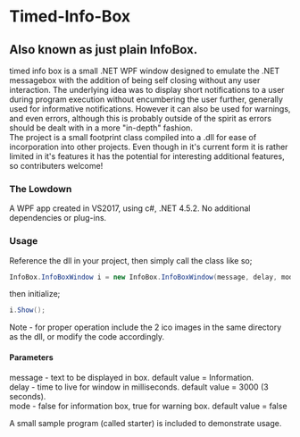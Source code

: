 # Timed-Info-Box
## Also known as just plain InfoBox.
timed info box is a small .NET WPF window designed to emulate the .NET messagebox with the addition of being self closing without any user interaction. The underlying idea was to display short notifications to a user during program execution without encumbering the user further, generally used for informative notifications. However it can also be used for warnings, and even errors, although this is probably outside of the spirit as errors should be dealt with in a more "in-depth" fashion.\
The project is a small footprint class compiled into a .dll for ease of incorporation into other projects. Even though in it's current form it is rather limited in it's features it has the potential for interesting additional features, so contributers welcome!
### The Lowdown
A WPF app created in VS2017, using c#, .NET 4.5.2. No additional dependencies or plug-ins.
### Usage
Reference the dll in your project, then simply call the class like so;
```C#
InfoBox.InfoBoxWindow i = new InfoBox.InfoBoxWindow(message, delay, mode);
```
then initialize;
```C#
i.Show();
```
Note - for proper operation include the 2 ico images in the same directory as the dll, or modify the code accordingly.
#### Parameters
message - text to be displayed in box. default value = Information.\
delay - time to live for window in milliseconds. default value = 3000 (3 seconds).\
mode - false for information box, true for warning box. default value = false

A small sample program (called starter) is included to demonstrate usage.
